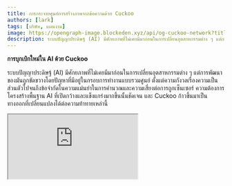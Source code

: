 ```yaml
---
title: การกระจายศูนย์การสร้างภาพจากข้อความด้วย Cuckoo
authors: [lark]
tags: [บริษัท, แผนงาน]
image: https://opengraph-image.blockeden.xyz/api/og-cuckoo-network?title=การกระจายศูนย์การสร้างภาพจากข้อความด้วย Cuckoo
description: ระบบปัญญาประดิษฐ์ (AI) มีศักยภาพที่ไม่เคยมีมาก่อนในการเปลี่ยนอุตสาหกรรมต่าง ๆ แต่การพัฒนาของมันถูกขัดขวางโดยปัญหาที่มีอยู่ในกรอบการทำงานแบบรวมศูนย์ ตั้งแต่ความกังวลเรื่องความเป็นส่วนตัวไปจนถึงข้อจำกัดในความแม่นยำในการคำนวณและความเสี่ยงต่อการถูกเซ็นเซอร์
---
```


**การบุกเบิกใหม่ใน AI ด้วย Cuckoo**

ระบบปัญญาประดิษฐ์ (AI) มีศักยภาพที่ไม่เคยมีมาก่อนในการเปลี่ยนอุตสาหกรรมต่าง ๆ แต่การพัฒนาของมันถูกขัดขวางโดยปัญหาที่มีอยู่ในกรอบการทำงานแบบรวมศูนย์ ตั้งแต่ความกังวลเรื่องความเป็นส่วนตัวไปจนถึงข้อจำกัดในความแม่นยำในการคำนวณและความเสี่ยงต่อการถูกเซ็นเซอร์ ความต้องการโครงสร้างพื้นฐาน AI ที่เปิดกว้างและแข็งแกร่งมากขึ้นนั้นชัดเจน และ Cuckoo ก้าวขึ้นมาเป็นทางออกที่เปลี่ยนแปลงได้ต่อความท้าทายเหล่านี้

<div style={{ position: "relative", paddingTop: "56.25%" }}>
  <iframe
    src="https://customer-wmy0lgubd5pjy3fx.cloudflarestream.com/d5b2ca9a50526dd1151e5126cd212dcd/iframe?poster=https%3A%2F%2Fcustomer-wmy0lgubd5pjy3fx.cloudflarestream.com%2Fd5b2ca9a50526dd1151e5126cd212dcd%2Fthumbnails%2Fthumbnail.jpg%3Ftime%3D%26height%3D600"
    loading="lazy"
    title="Cuckoo introduction video"
    style={{
      border: "none",
      position: "absolute",
      top: 0,
      left: 0,
      height: "100%",
      width: "100%"
    }}
    allow="accelerometer; gyroscope; autoplay; encrypted-media; picture-in-picture;"
    allowFullScreen="true"
  />
</div>

### ทำไมเราถึงสร้างแพลตฟอร์ม Cuckoo?

Cuckoo เป็นการก้าวกระโดดทางนวัตกรรมไปข้างหน้า สร้างโครงสร้างพื้นฐาน AI แบบกระจายศูนย์ที่ส่งเสริมรูปแบบการกำกับดูแลที่ขับเคลื่อนโดยชุมชน วิธีการนี้แก้ไขด้านสำคัญของความปลอดภัย การระดมทุน การจัดแนวกลยุทธ์ และการพัฒนา AI อย่างยั่งยืน เปิดทางให้กับยุคใหม่ของปัญญาประดิษฐ์แบบกระจายศูนย์

#### การเอาชนะการเซ็นเซอร์

Cuckoo ช่วยให้เกิดการพัฒนาในด้านการเข้าถึง ทำให้แอปพลิเคชัน AI สามารถข้ามขีดจำกัดทางภูมิศาสตร์และหลีกเลี่ยงเครือข่ายที่จำกัด ทำให้การเข้าถึงเทคโนโลยี AI ที่ทันสมัยทั่วโลกเป็นไปได้

#### การให้ความสำคัญกับความเป็นส่วนตัว

หัวใจของจริยธรรมของ Cuckoo คือความมุ่งมั่นต่อความเป็นส่วนตัวของผู้ใช้ ซึ่งทำได้ผ่านวิธีการทางสถิติและการเข้ารหัสขั้นสูงที่รักษาประสิทธิภาพสูงในขณะที่ปกป้องข้อมูลของผู้ใช้

#### การสร้างความเชื่อมั่นผ่านการตรวจสอบที่ครอบคลุม

Cuckoo นำเสนอโปรโตคอลการตรวจสอบที่เข้มงวดซึ่งเพิ่มความถูกต้องและความน่าเชื่อถือของผลลัพธ์ที่ผลิตโดยโมเดล AI ไม่ว่าจะมีความซับซ้อนหรือพื้นฐานเพียงใด

### การกระจายศูนย์ทางเทคนิคของ AI ด้วย Cuckoo

#### ระบบนิเวศ AI ของ Cuckoo

การใช้เทคโนโลยีบล็อกเชน ระบบนิเวศ AI ของ Cuckoo กระจายงาน AI ไปทั่วเครือข่ายของ Miners ในขณะที่ Coordinators ดูแลคุณภาพและความเกี่ยวข้องของผลลัพธ์ ระบบนิเวศนี้ทำงานบน Cuckoo Pay ซึ่งเป็นระบบการชำระเงินที่ใช้บล็อกเชนที่อำนวยความสะดวกในการทำธุรกรรมภายในแพลตฟอร์ม

<img src="/img/cuckoo-ai-architecture.webp" className="rounded border-2" alt="แพลตฟอร์ม AI แบบมัลติโหมดแบบกระจายศูนย์ของ Cuckoo"/>

#### ส่วนประกอบหลักของระบบนิเวศ Cuckoo

- **Miners**: หน่วยงานที่ดำเนินการงาน AI โดยใช้ทรัพยากรการคำนวณของตน
- **App Builders (Coordinator Nodes)**: นักพัฒนาที่สร้างแอปพลิเคชัน AI และจัดการการแจกจ่ายงานและการควบคุมคุณภาพ
- **Stakers**: ผู้เข้าร่วมที่เดิมพันโทเค็นเพื่อสนับสนุน Miners และ Coordinators ที่น่าเชื่อถือ
- **Staking Contract**: สัญญาอัจฉริยะที่ Miners และ Coordinators ลงทะเบียนและได้รับการโหวตจาก Stakers
- **Blob Storage**: โซลูชันการจัดเก็บแบบกระจายศูนย์สำหรับจัดเก็บผลลัพธ์ของงาน AI
- **Cuckoo Pay**: ระบบการชำระเงินสำหรับการทำธุรกรรมทั้งหมดภายในระบบนิเวศ Cuckoo

### กระบวนการทำงาน

1. **การลงทะเบียนและการ Staking**: Miners และ App Builders ลงทะเบียนกับสัญญา staking และเดิมพันโทเค็น
2. **การมอบหมายงาน**: Coordinators มอบหมายงานให้กับ Miners ซึ่งจะดำเนินการงานและอัปโหลดผลลัพธ์ไปยัง Blob Storage
3. **การตรวจสอบและการชำระเงิน**: Coordinators ตรวจสอบผลลัพธ์และเริ่มการชำระเงินผ่าน Cuckoo Pay
4. **การกำกับดูแลและการปฏิบัติตาม**: แพลตฟอร์มมีกลไกเช่นเงื่อนไขการตัดสิทธิ์เพื่อจัดการกับการไม่ปฏิบัติตามและเพื่อให้แน่ใจถึงความสมบูรณ์ของระบบนิเวศ

### วิธีเริ่มต้นใช้งาน?

สำหรับผู้ใช้ AI ไปที่ https://cuckoo.network/tg รับคะแนนฟรีของคุณด้วย `/faucet` จากนั้น `/imagine <prompt>` ภาพที่คุณต้องการสร้าง

> \- /tip \<0x.. หรือ @username\> \<จำนวน\> : ให้ทิปที่อยู่ผู้รับหรือ @username ใน Telegram
>
> \- /balance : แสดงยอดเงินในกระเป๋าของบัญชีปัจจุบัน
>
> \- /imagine \<prompt\> : สร้างภาพตาม prompt ของคุณ
>
> \- /faucet : รับคะแนนฟรีรายวันของคุณ

<img src="https://cuckoo-network.b-cdn.net/cuckoo-telegram.webp" className="rounded border-2" alt="แพลตฟอร์ม AI แบบมัลติโหมดแบบกระจายศูนย์ของ Cuckoo"/>

สำหรับ Miners และ AI App Builders สมัครรับจดหมายข่าวต่อไปนี้สำหรับการอัปเดตในอนาคต

<iframe
src="https://cuckoonetwork.substack.com/embed"
width={480}
height={320}
style={{ border: "1px solid #EEE", background: "white" }}
frameBorder={0}
scrolling="no"
title="Cuckoo newsletter signup"
/>

### สรุป

Cuckoo ไม่ใช่แค่แพลตฟอร์ม แต่เป็นการเปลี่ยนแปลงวิธีการพัฒนาและปรับใช้ AI โดยเน้นการกระจายศูนย์ ความเป็นส่วนตัว และการกำกับดูแลโดยชุมชน โดยการเปลี่ยนแปลงภูมิทัศน์ของการพัฒนา AI Cuckoo วางรากฐานสำหรับอนาคตทางเทคโนโลยีที่เท่าเทียมและเข้าถึงได้มากขึ้น

โครงสร้างพื้นฐานแบบเปิดของ Cuckoo สนับสนุนอนาคตของ AI ที่มีความครอบคลุม ปลอดภัย และมีประสิทธิภาพมากขึ้น โดยสัญญาว่าจะมีผลกระทบอย่างลึกซึ้งในหลายภาคส่วนและตลาดทั่วโลก
